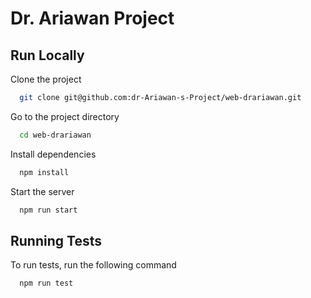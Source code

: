 # Dr. Ariawan Project

## Run Locally

Clone the project

```bash
  git clone git@github.com:dr-Ariawan-s-Project/web-drariawan.git
```

Go to the project directory

```bash
  cd web-drariawan
```

Install dependencies

```bash
  npm install
```

Start the server

```bash
  npm run start
```

## Running Tests

To run tests, run the following command

```bash
  npm run test
```
